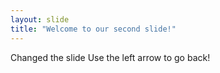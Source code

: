 ```yaml
---
layout: slide
title: "Welcome to our second slide!"
---
```

Changed the slide
Use the left arrow to go back!
